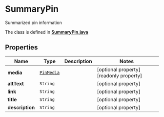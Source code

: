

# SummaryPin

Summarized pin information

The class is defined in **[SummaryPin.java](../../src/main/java/org/openapitools/model/SummaryPin.java)**

## Properties

Name | Type | Description | Notes
------------ | ------------- | ------------- | -------------
**media** | [`PinMedia`](PinMedia.md) |  |  [optional property] [readonly property]
**altText** | `String` |  |  [optional property]
**link** | `String` |  |  [optional property]
**title** | `String` |  |  [optional property]
**description** | `String` |  |  [optional property]







